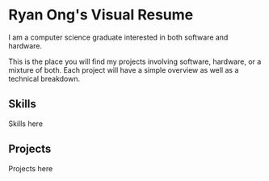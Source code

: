 # Ryan Ong's Visual Resume
I am a computer science graduate interested in both software and hardware.

This is the place you will find my projects involving software, hardware, or a mixture of both.
Each project will have a simple overview as well as a technical breakdown.

## Skills

Skills here

## Projects

Projects here
